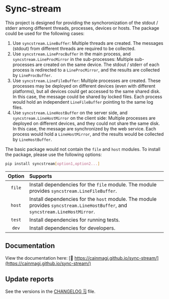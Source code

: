 # Sync-stream

This project is designed for providing the synchoronization of the stdout / stderr among different threads, processes, devices or hosts. The package could be used for the following cases:

1. Use `syncstream.LineBuffer`: Multiple threads are created. The messages (stdout) from different threads are required to be collected.
2. Use `syncstream.LineProcBuffer` in the main process, and `syncstream.LineProcMirror` in the sub-processes: Multiple sub-processes are created on the same device. The stdout / stderr of each process is redirected to a `LineProcMirror`, and the results are collected by `LineProcBuffer`.
3. Use `syncstream.LineFileBuffer`: Multiple processes are created. These processes may be deployed on different devices (even with different platforms), but all devices could get accessed to the same shared disk. In this case, the message could be shared by locked files. Each process would hold an independent `LineFileBuffer` pointing to the same log files.
4. Use `syncstream.LineHostBuffer` on the server side, and `syncstream.LineHostMirror` on the client side: Multiple processes are deployed on different devices, and they could not share the same disk. In this case, the message are synchronized by the web service. Each process would hold a `LineHostMirror`, and the results would be collected by `LineHostBuffer`.

The basic package would not contain the `file` and `host` modules. To install the package, please use the following options:

```bash
pip install syncstream[option1,option2...]
```

| Option  | Supports |
| :-----: | :------- |
| `file` | Install dependencies for the `file` module. The module provides `syncstream.LineFileBuffer`. |
| `host` | Install dependencies for the `host` module. The module provides `syncstream.LineHostBuffer`, and `syncstream.LineHostMirror`. |
| `test` | Install dependencies for running tests. |
| `dev`  | Install dependencies for developers. |

## Documentation

View the documentation here: [:blue_book: https://cainmagi.github.io/sync-stream/](https://cainmagi.github.io/sync-stream/)

## Update reports

See the versions in the [CHANGELOG :spiral_notepad:](./CHANGELOG.md) file.
